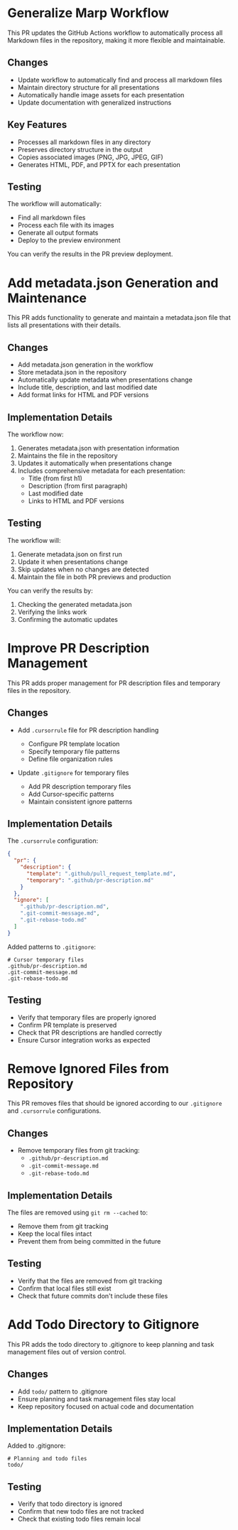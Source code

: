 # Generalize Marp Workflow

This PR updates the GitHub Actions workflow to automatically process all Markdown files in the repository, making it more flexible and maintainable.

## Changes

- Update workflow to automatically find and process all markdown files
- Maintain directory structure for all presentations
- Automatically handle image assets for each presentation
- Update documentation with generalized instructions

## Key Features

- Processes all markdown files in any directory
- Preserves directory structure in the output
- Copies associated images (PNG, JPG, JPEG, GIF)
- Generates HTML, PDF, and PPTX for each presentation

## Testing

The workflow will automatically:
- Find all markdown files
- Process each file with its images
- Generate all output formats
- Deploy to the preview environment

You can verify the results in the PR preview deployment.

# Add metadata.json Generation and Maintenance

This PR adds functionality to generate and maintain a metadata.json file that lists all presentations with their details.

## Changes

- Add metadata.json generation in the workflow
- Store metadata.json in the repository
- Automatically update metadata when presentations change
- Include title, description, and last modified date
- Add format links for HTML and PDF versions

## Implementation Details

The workflow now:
1. Generates metadata.json with presentation information
2. Maintains the file in the repository
3. Updates it automatically when presentations change
4. Includes comprehensive metadata for each presentation:
   - Title (from first h1)
   - Description (from first paragraph)
   - Last modified date
   - Links to HTML and PDF versions

## Testing

The workflow will:
1. Generate metadata.json on first run
2. Update it when presentations change
3. Skip updates when no changes are detected
4. Maintain the file in both PR previews and production

You can verify the results by:
1. Checking the generated metadata.json
2. Verifying the links work
3. Confirming the automatic updates

# Improve PR Description Management

This PR adds proper management for PR description files and temporary files in the repository.

## Changes

- Add `.cursorrule` file for PR description handling
  - Configure PR template location
  - Specify temporary file patterns
  - Define file organization rules

- Update `.gitignore` for temporary files
  - Add PR description temporary files
  - Add Cursor-specific patterns
  - Maintain consistent ignore patterns

## Implementation Details

The `.cursorrule` configuration:
```json
{
  "pr": {
    "description": {
      "template": ".github/pull_request_template.md",
      "temporary": ".github/pr-description.md"
    }
  },
  "ignore": [
    ".github/pr-description.md",
    ".git-commit-message.md",
    ".git-rebase-todo.md"
  ]
}
```

Added patterns to `.gitignore`:
```
# Cursor temporary files
.github/pr-description.md
.git-commit-message.md
.git-rebase-todo.md
```

## Testing

- Verify that temporary files are properly ignored
- Confirm PR template is preserved
- Check that PR descriptions are handled correctly
- Ensure Cursor integration works as expected

# Remove Ignored Files from Repository

This PR removes files that should be ignored according to our `.gitignore` and `.cursorrule` configurations.

## Changes

- Remove temporary files from git tracking:
  - `.github/pr-description.md`
  - `.git-commit-message.md`
  - `.git-rebase-todo.md`

## Implementation Details

The files are removed using `git rm --cached` to:
- Remove them from git tracking
- Keep the local files intact
- Prevent them from being committed in the future

## Testing

- Verify that the files are removed from git tracking
- Confirm that local files still exist
- Check that future commits don't include these files

# Add Todo Directory to Gitignore

This PR adds the todo directory to .gitignore to keep planning and task management files out of version control.

## Changes

- Add `todo/` pattern to .gitignore
- Ensure planning and task management files stay local
- Keep repository focused on actual code and documentation

## Implementation Details

Added to .gitignore:
```
# Planning and todo files
todo/
```

## Testing

- Verify that todo directory is ignored
- Confirm that new todo files are not tracked
- Check that existing todo files remain local 